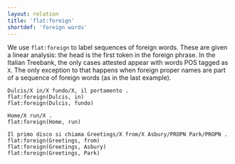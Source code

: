 ```yaml
---
layout: relation
title: 'flat:foreign'
shortdef: 'foreign words'
---
```


We use <code>flat:foreign</code> to label sequences of foreign words. These are given a linear analysis: the head is the first token in the foreign phrase. 
In the Italian Treebank, the only cases attested appear with words POS tagged as <code>X</code>. The only exception to that happens when foreign proper names are part of a sequence of foreign words (as in the last example).

~~~ sdparse
Dulcis/X in/X fundo/X, il portamento .
flat:foreign(Dulcis, in)
flat:foreign(Dulcis, fundo)
~~~
~~~ sdparse
Home/X run/X .
flat:foreign(Home, run)
~~~
~~~ sdparse
Il primo disco si chiama Greetings/X from/X Asbury/PROPN Park/PROPN .
flat:foreign(Greetings, from)
flat:foreign(Greetings, Asbury)
flat:foreign(Greetings, Park)
~~~
